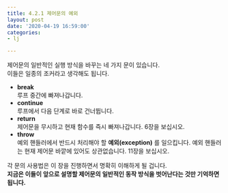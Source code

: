 ```yaml
---
title: 4.2.1 제어문의 예외
layout: post
date: '2020-04-19 16:59:00'
categories:
- lj

---
```


제어문의 일반적인 실행 방식을 바꾸는 네 가지 문이 있습니다.  
이들은 일종의 조커라고 생각해도 됩니다.

* **break**  
루프 중간에 빠져나갑니다.
* **continue**  
루프에서 다음 단계로 바로 건너뜁니다.
* **return**  
제어문을 무시하고 현재 함수를 즉시 빠져나갑니다. 6장을 보십시오.
* **throw**  
예외 핸들러에서 반드시 처리해야 할 **예외(exception)** 를 일으킵니다. 예외 핸들러는 현재 제어문 바깥에 있어도 상관없습니다. 11장을 보십시오.

각 문의 사용법은 이 장을 진행하면서 명확히 이해하게 될 겁니다.  
**지금은 이들이 앞으로 설명할 제어문의 일반적인 동작 방식을 벗어난다는 것만 기억하면 됩니다.**